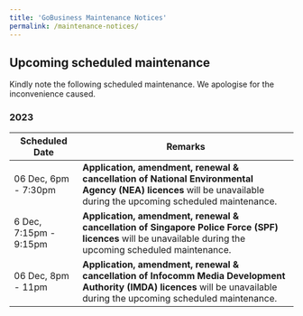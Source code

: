 ```yaml
---
title: 'GoBusiness Maintenance Notices'
permalink: /maintenance-notices/
---
```


## Upcoming scheduled maintenance

Kindly note the following scheduled maintenance. We apologise for the inconvenience caused.

### 2023 

| **Scheduled Date** | **Remarks** |  
|  -----------   | ---------------- |
| 06 Dec, 6pm - 7:30pm | **Application, amendment, renewal & cancellation of National Environmental Agency (NEA) licences** will be unavailable during the upcoming scheduled maintenance. | 
| 6 Dec, 7:15pm - 9:15pm | **Application, amendment, renewal & cancellation of Singapore Police Force (SPF) licences** will be unavailable during the upcoming scheduled maintenance. |
| 06 Dec, 8pm - 11pm | **Application, amendment, renewal & cancellation of  Infocomm Media Development Authority (IMDA) licences** will be unavailable during the upcoming scheduled maintenance. | 



<script src="/jquery/jquery.min.js"></script>
<script src="/jquery/resize-tables.js"></script>
